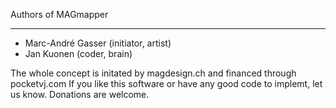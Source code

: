 Authors of MAGmapper
********************

- Marc-André Gasser (initiator, artist)
- Jan Kuonen (coder, brain)

The whole concept is initated by magdesign.ch and financed through pocketvj.com
If you like this software or have any good code to implemt, let us know.
Donations are welcome.

